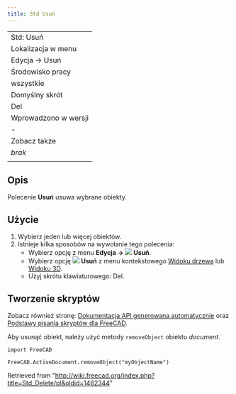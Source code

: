 ```yaml
---
title: Std Usuń
---
```

|  |
| --- |
| Std: Usuń |
| Lokalizacja w menu |
| Edycja → Usuń |
| Środowisko pracy |
| wszystkie |
| Domyślny skrót |
| Del |
| Wprowadzono w wersji |
| - |
| Zobacz także |
| *brak* |
|  |

## Opis

Polecenie **Usuń** usuwa wybrane obiekty.

## Użycie

1. Wybierz jeden lub więcej obiektów.
2. Istnieje kilka sposobów na wywołanie tego polecenia:
   * Wybierz opcję z menu **Edycja → ![](/images/Std_Delete.svg) Usuń**.
   * Wybierz opcję **![](/images/Std_Delete.svg) Usuń** z menu kontekstowego [Widoku drzewa](/Tree_view/pl "Tree view/pl") lub [Widoku 3D](/3D_view/pl "3D view/pl").
   * Użyj skrótu klawiaturowego: Del.

## Tworzenie skryptów

Zobacz również stronę: [Dokumentacja API generowana automatycznie](https://freecad.github.io/SourceDoc/) oraz [Podstawy pisania skryptów dla FreeCAD](/FreeCAD_Scripting_Basics/pl "FreeCAD Scripting Basics/pl").

Aby usunąć obiekt, należy użyć metody `removeObject` obiektu *document*.

```
import FreeCAD

FreeCAD.ActiveDocument.removeObject("myObjectName")

```

Retrieved from "<http://wiki.freecad.org/index.php?title=Std_Delete/pl&oldid=1462344>"